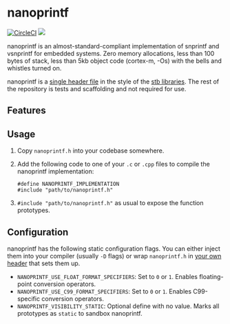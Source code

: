 # nanoprintf

[![CircleCI](https://circleci.com/gh/charlesnicholson/nanoprintf.svg?style=shield)](https://circleci.com/gh/charlesnicholson/nanoprintf) [![](https://img.shields.io/badge/license-public_domain-brightgreen.svg)](https://github.com/charlesnicholson/nanoprintf/blob/master/LICENSE)

nanoprintf is an almost-standard-compliant implementation of snprintf and vsnprintf for embedded systems. Zero memory allocations, less than 100 bytes of stack, less than 5kb object code (cortex-m, -Os) with the bells and whistles turned on.

nanoprintf is a [single header file](https://github.com/charlesnicholson/nanoprintf/blob/readme/nanoprintf.h) in the style of the [stb libraries](https://github.com/nothings/stb). The rest of the repository is tests and scaffolding and not required for use.

## Features

## Usage

1. Copy `nanoprintf.h` into your codebase somewhere.
1. Add the following code to one of your `.c` or `.cpp` files to compile the nanoprintf implementation:

	```
	#define NANOPRINTF_IMPLEMENTATION
	#include "path/to/nanoprintf.h"
	```

1. `#include "path/to/nanoprintf.h"` as usual to expose the function prototypes.

## Configuration

nanoprintf has the following static configuration flags. You can either inject them into your compiler (usually `-D` flags) or wrap `nanoprintf.h` in [your own header](https://github.com/charlesnicholson/nanoprintf/blob/readme/unit_tests/nanoprintf_in_unit_tests.h) that sets them up.

* `NANOPRINTF_USE_FLOAT_FORMAT_SPECIFIERS`: Set to `0` or `1`. Enables floating-point conversion operators.
* `NANOPRINTF_USE_C99_FORMAT_SPECIFIERS`: Set to `0` or `1`. Enables C99-specific conversion operators.
* `NANOPRINTF_VISIBILITY_STATIC`: Optional define with no value. Marks all prototypes as `static` to sandbox nanoprintf.